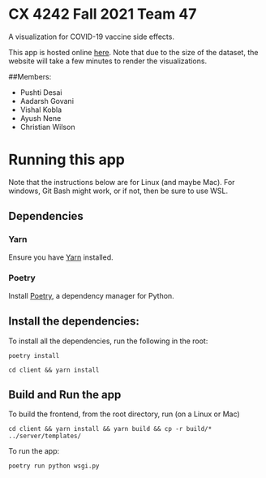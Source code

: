 # CX 4242 Fall 2021 Team 47

A visualization for COVID-19 vaccine side effects. 

This app is hosted online [here](cx4242fall2021.herokuapp.com). 
Note that due to the size of the dataset, the website will take a few minutes to render the visualizations. 

##Members: 
- Pushti Desai
- Aadarsh Govani
- Vishal Kobla
- Ayush Nene
- Christian Wilson



# Running this app
Note that the instructions below are for Linux (and maybe Mac). For windows, Git Bash might work, or if not, then be sure to use WSL.  

## Dependencies

### Yarn
Ensure you have [Yarn](https://yarnpkg.com/) installed.

### Poetry
Install [Poetry](https://python-poetry.org/), a dependency manager for Python. 

## Install the dependencies:
To install all the dependencies, run the following in the root: 
```
poetry install
```

```
cd client && yarn install
```

## Build and Run the app

To build the frontend, from the root directory, run (on a Linux or Mac)
```
cd client && yarn install && yarn build && cp -r build/* ../server/templates/
```

To run the app:
```
poetry run python wsgi.py
```



